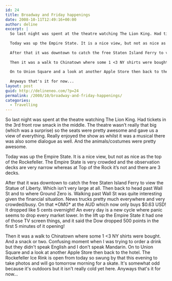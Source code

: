 ```yaml
---
id: 24
title: Broadway and Friday happenings
date: 2008-10-11T12:49:16+00:00
author: deline
excerpt: |
  So last night was spent at the theatre watching The Lion King. Had tickets in the 3rd front row smack in the middle. The theatre wasn't really that big (which was a surprise) so the seats were pretty awesome and gave us a view of everything. Really enjoyed the show as whilst it was a musical there was also some dialogue as well. And the animals/costumes were pretty awesome.
  
  Today was up the Empire State. It is a nice view, but not as nice as the top of the Rockefeller. The Empire State is very crowded and the observation decks are very narrow whereas at Top of the Rock it's not and there are 3 decks.
  
  After that it was downtown to catch the free Staten Island Ferry to view the Statue of Liberty. Which isn't very large at all. Then back to head past Wall St and to where Ground Zero is. Walking past Wall St was quite interesting given the financial situation. News trucks pretty much everywhere and very crowded/busy. On that *OMG* at the AUD which now only buys $0.63 USD! It dropped like 5 cents overnight! An every day is a new cycle where panic seems to drop every market lower. In the lift up the Empire State it had one of those TV screen things, and it said the Dow dropped 500 points in the first 5 minutes of it opening!
  
  Then it was a walk to Chinatown where some 1 <3 NY shirts were bought. And a snack or two. Confusing moment when I was trying to order a drink but they didn't speak English and I don't speak Mandarin.
  
  On to Union Square and a look at another Apple Store then back to the hotel. The Rockefeller Ice Rink is open from today so swung by that this evening to take photos and will go tomorrow morning for a skate. It's somewhat odd because it's outdoors but it isn't really cold yet here.
  
  Anyways that's it for now...
layout: post
guid: http://delineneo.com/?p=24
permalink: /2008/10/broadway-and-friday-happenings/
categories:
  - Travelling
---
```

So last night was spent at the theatre watching The Lion King. Had tickets in the 3rd front row smack in the middle. The theatre wasn&#8217;t really that big (which was a surprise) so the seats were pretty awesome and gave us a view of everything. Really enjoyed the show as whilst it was a musical there was also some dialogue as well. And the animals/costumes were pretty awesome.

Today was up the Empire State. It is a nice view, but not as nice as the top of the Rockefeller. The Empire State is very crowded and the observation decks are very narrow whereas at Top of the Rock it&#8217;s not and there are 3 decks.

After that it was downtown to catch the free Staten Island Ferry to view the Statue of Liberty. Which isn&#8217;t very large at all. Then back to head past Wall St and to where Ground Zero is. Walking past Wall St was quite interesting given the financial situation. News trucks pretty much everywhere and very crowded/busy. On that \*OMG\* at the AUD which now only buys $0.63 USD! It dropped like 5 cents overnight! An every day is a new cycle where panic seems to drop every market lower. In the lift up the Empire State it had one of those TV screen things, and it said the Dow dropped 500 points in the first 5 minutes of it opening!

Then it was a walk to Chinatown where some 1 <3 NY shirts were bought. And a snack or two. Confusing moment when I was trying to order a drink but they didn't speak English and I don't speak Mandarin. On to Union Square and a look at another Apple Store then back to the hotel. The Rockefeller Ice Rink is open from today so swung by that this evening to take photos and will go tomorrow morning for a skate. It's somewhat odd because it's outdoors but it isn't really cold yet here. Anyways that's it for now...